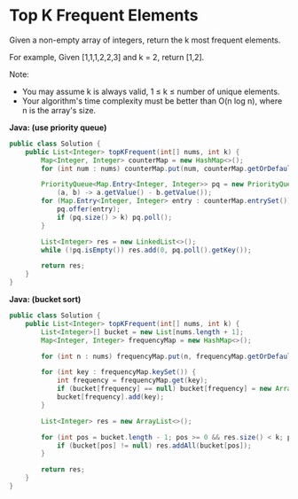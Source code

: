 # Top K Frequent Elements

Given a non-empty array of integers, return the k most frequent elements.

For example,
Given [1,1,1,2,2,3] and k = 2, return [1,2].

Note:

- You may assume k is always valid, 1 ≤ k ≤ number of unique elements.
- Your algorithm's time complexity must be better than O(n log n), where n is the array's size.

**Java: (use priority queue)**
```java
public class Solution {
    public List<Integer> topKFrequent(int[] nums, int k) {
        Map<Integer, Integer> counterMap = new HashMap<>();
        for (int num : nums) counterMap.put(num, counterMap.getOrDefault(num, 0) + 1);

        PriorityQueue<Map.Entry<Integer, Integer>> pq = new PriorityQueue<>(
            (a, b) -> a.getValue() - b.getValue());
        for (Map.Entry<Integer, Integer> entry : counterMap.entrySet()) {
            pq.offer(entry);
            if (pq.size() > k) pq.poll();
        }

        List<Integer> res = new LinkedList<>();
        while (!pq.isEmpty()) res.add(0, pq.poll().getKey());

        return res;
    }
}
```

**Java: (bucket sort)**
```java
public class Solution {
    public List<Integer> topKFrequent(int[] nums, int k) {
        List<Integer>[] bucket = new List[nums.length + 1];
        Map<Integer, Integer> frequencyMap = new HashMap<>();

        for (int n : nums) frequencyMap.put(n, frequencyMap.getOrDefault(n, 0) + 1);

        for (int key : frequencyMap.keySet()) {
            int frequency = frequencyMap.get(key);
            if (bucket[frequency] == null) bucket[frequency] = new ArrayList<>();
            bucket[frequency].add(key);
        }

        List<Integer> res = new ArrayList<>();

        for (int pos = bucket.length - 1; pos >= 0 && res.size() < k; pos--) {
            if (bucket[pos] != null) res.addAll(bucket[pos]);
        }

        return res;
    }
}
```
